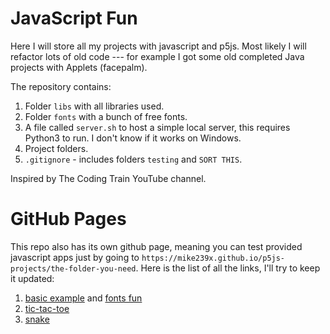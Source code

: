 # JavaScript Fun

Here I will store all my projects with javascript and p5js.
Most likely I will refactor lots of old code --- for example
I got some old completed Java projects with Applets (facepalm).

The repository contains:
1. Folder `libs` with all libraries used.
2. Folder `fonts` with a bunch of free fonts.
3. A file called `server.sh` to host a simple local server,
 this requires Python3 to run.
 I don't know if it works on Windows.
4. Project folders.
5. `.gitignore` - includes folders `testing` and `SORT THIS`.

Inspired by The Coding Train YouTube channel.

# GitHub Pages

This repo also has its own github page, meaning you can test provided javascript
apps just by going to
`https://mike239x.github.io/p5js-projects/the-folder-you-need`.
Here is the list of all the links, I'll try to keep it updated:
1. [basic example](https://mike239x.github.io/p5js-projects/examples/basic-example/)
 and [fonts fun](https://mike239x.github.io/p5js-projects/examples/fonts-fun/)
2. [tic-tac-toe](https://mike239x.github.io/p5js-projects/tic-tac-toe/)
3. [snake](https://mike239x.github.io/p5js-projects/snake/)
